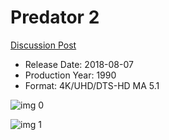 # Predator 2

[Discussion Post](https://www.avsforum.com/threads/bass-eq-for-filtered-movies.2995212/post-57460024)

* Release Date: 2018-08-07
* Production Year: 1990
* Format: 4K/UHD/DTS-HD MA 5.1

![img 0](https://i.imgur.com/pbCDfFv.jpg)

![img 1](https://i.imgur.com/2aVme4e.jpg)


